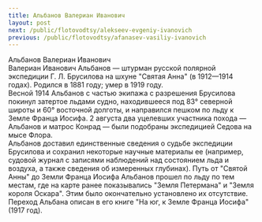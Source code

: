 ```yaml
---
title: Альбанов Валериан Иванович
layout: post
next: /public/flotovodtsy/alekseev-evgeniy-ivanovich
previous: /public/flotovodtsy/afanasev-vasiliy-ivanovich
---
```


Альбанов Валериан Иванович  
Валериан Иванович Альбанов — штурман русской полярной экспедиции Г. Л. Брусилова на шхуне "Святая Анна" (в 1912—1914 годах). Родился в 1881 году; умер в 1919 году.   
Весной 1914 Альбанов с частью экипажа с разрешения Брусилова покинул затертое льдами судно, находившееся под 83° северной широты и 60° восточной долготы, и направился пешком по льду к Земле Франца Иосифа. 2 августа два уцелевших участника похода — Альбанов и матрос Конрад — были подобраны экспедицией Седова на мысе Флора.   
Альбанов доставил единственные сведения о судьбе экспедиции Брусилова и сохранил некоторые научные материалы ее (например, судовой журнал с записями наблюдений над состоянием льда и воздуха, а также сведения об измеренных глубинах). Путь от "Святой Анны" до Земли Франца Иосифа Альбанов прошел по льду по тем местам, где на карте ранее показывались "Земля Петермана" и "Земля короля Оскара". Этим было окончательно установлено их отсутствие. Переход Альбана описан в его книге "На юг, к Земле Франца Иосифа" (1917 год).  
 